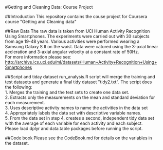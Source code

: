 #Getting and Cleaning Data: Course Project

##Introduction
This repository contains the couse project for Coursera course "Getting and Cleaning data"

##Raw Data
The raw data is taken from UCI Human Activity Recognition Using Smartphones. The experiments were carried out with 30 subjects from age 19-48 years.  Various activities were performed wearing a Samsung Galaxy S II on the waist.  Data were catured using the 3-axial linear accleration and 3-axial angular velocity at a constant rate of 50Hz.  
For more information please see:
http://archive.ics.uci.edu/ml/datasets/Human+Activity+Recognition+Using+Smartphones

##Script and tiday dataset
run_analysis.R script will merge the training and test datasets and generate a final tidy dataset "tidy2.txt".
The script does the following:<br/>
    1. Merges the training and the test sets to create one data set.<br/>
    2. Extracts only the measurements on the mean and standard deviation for each measurement.<br/>
    3. Uses descriptive activity names to name the activities in the data set<br/>
    4. Appropriately labels the data set with descriptive variable names.<br/>
    5. From the data set in step 4, creates a second, independent tidy data set with the average of each variable for each activity and each subject.<br/>
Please load dplyr and data.table packages before running the script.<br/>
   
##Code book
Please see the CodeBook.md for details on the variables in the dataset.
